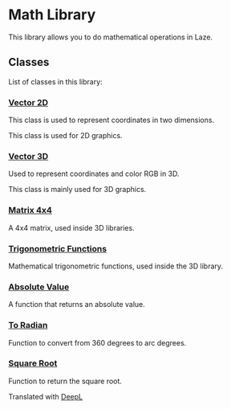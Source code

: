 # Math Library

This library allows you to do mathematical operations in Laze.

## Classes

List of classes in this library:

### [Vector 2D](/lib/math/vec2)

This class is used to represent coordinates in two dimensions.

This class is used for 2D graphics.

### [Vector 3D](/lib/math/vec3)

Used to represent coordinates and color RGB in 3D.

This class is mainly used for 3D graphics.

### [Matrix 4x4](/lib/math/matrix4x4)

A 4x4 matrix, used inside 3D libraries.

### [Trigonometric Functions](/lib/math/trig_function)

Mathematical trigonometric functions, used inside the 3D library.

### [Absolute Value](/lib/math/abs)

A function that returns an absolute value.

### [To Radian](/lib/math/toRad)

Function to convert from 360 degrees to arc degrees.

### [Square Root](/lib/math/sqrt)

Function to return the square root.

Translated with [DeepL](https://www.deepl.com/translator)